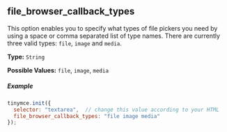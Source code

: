 ## file_browser_callback_types

This option enables you to specify what types of file pickers you need by using a space or comma separated list of type names. There are currently three valid types: `file`, `image` and `media`.

**Type:** `String`

**Possible Values:** `file`, `image`, `media`

##### Example

```js
tinymce.init({
  selector: "textarea",  // change this value according to your HTML
  file_browser_callback_types: "file image media"
});
```
